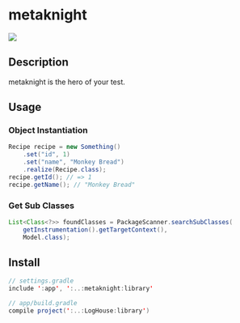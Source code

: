 metaknight
====

![](https://c4.staticflickr.com/4/3581/3820623811_ac91816044_z.jpg?zz=1)

## Description

metaknight is the hero of your test.

## Usage

### Object Instantiation

```java
Recipe recipe = new Something()
    .set("id", 1)
    .set("name", "Monkey Bread")
    .realize(Recipe.class);
recipe.getId(); // => 1
recipe.getName(); // "Monkey Bread"
```

### Get Sub Classes

```java
List<Class<?>> foundClasses = PackageScanner.searchSubClasses(
    getInstrumentation().getTargetContext(),
    Model.class);
```

## Install

```java
// settings.gradle
include ':app', ':..:metaknight:library'

// app/build.gradle
compile project(':..:LogHouse:library')
```
